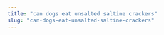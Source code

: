 ```yaml
---
title: "can dogs eat unsalted saltine crackers"
slug: "can-dogs-eat-unsalted-saltine-crackers"
---
```


